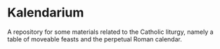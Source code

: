 # Kalendarium

A repository for some materials related to the Catholic liturgy, namely a table of moveable feasts and the perpetual Roman calendar.
